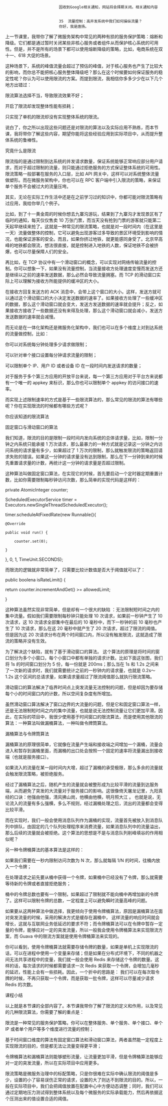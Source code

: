 
                            
                            因收到Google相关通知，网站将会择期关闭。相关通知内容
                            
                            
                            35  流量控制：高并发系统中我们如何操纵流量？
                            你好，我是唐扬。

上一节课里，我带你了解了微服务架构中常见的两种有损的服务保护策略：熔断和降级。它们都是通过暂时关闭某些非核心服务或者组件从而保护核心系统的可用性。但是，并不是所有的场景下都可以使用熔断降级的策略，比如，电商系统在双十一、618 大促的场景。

这种场景下，系统的峰值流量会超过了预估的峰值，对于核心服务也产生了比较大的影响，而你总不能把核心服务整体降级吧？那么在这个时候要如何保证服务的稳定性呢？你认为可以使用限流的方案。而提到限流，我相信你多多少少在以下几个地方出错过：

限流算法选择不当，导致限流效果不好；

开启了限流却发现整体性能有损耗；

只实现了单机的限流却没有实现整体系统的限流。

说白了，你之所以出现这些问题还是对限流的算法以及实际应用不熟练，而本节课，我将带你了解这些内容，期望你能将这些经验应用到实际项目中，从而提升整体系统的鲁棒性。

究竟什么是限流

限流指的是通过限制到达系统的并发请求数量，保证系统能够正常响应部分用户请求，而对于超过限制的流量，则只能通过拒绝服务的方式保证整体系统的可用性。限流策略一般部署在服务的入口层，比如 API 网关中，这样可以对系统整体流量做塑形。而在微服务架构中，你也可以在 RPC 客户端中引入限流的策略，来保证单个服务不会被过大的流量压垮。

其实，无论在实际工作生活中还是在之前学习过的知识中，你都可能对限流策略有过应用，我给你举几个例子。

比如，到了十一黄金周的时候你想去九寨沟游玩，结果到了九寨沟才发现景区有了临时的通知，每天仅仅售卖 10 万张门票，而当天没有抢到门票的游客就只能第二天起早继续来抢了。这就是一种常见的限流策略，也就是对一段时间内（在这里是一天）流量做整体的控制，它可以避免出现游客过多导致的景区环境受到影响的情况，也能保证游客的安全。而且，如果你挤过地铁，就更能感同身受了。北京早高峰的地铁都会限流，想法很直接，就是控制进入地铁的人数，保证地铁不会被挤爆，也可以尽量保障人们的安全。

再比如，在 TCP 协议中有一个滑动窗口的概念，可以实现对网络传输流量的控制。你可以想象一下，如果没有流量控制，当流量接收方处理速度变慢而发送方还是继续以之前的速率发送数据，那么必然会导致流量拥塞。而 TCP 的滑动窗口实际上可以理解为接收方所能提供的缓冲区的大小。

在接收方回复发送方的 ACK 消息中，会带上这个窗口的大小。这样，发送方就可以通过这个滑动窗口的大小决定发送数据的速率了。如果接收方处理了一些缓冲区的数据，那么这个滑动窗口就会变大，发送方发送数据的速率就会提升；反之，如果接收方接收了一些数据还没有来得及处理，那么这个滑动窗口就会减小，发送方发送数据的速率就会减慢。



而无论是在一体化架构还是微服务化架构中，我们也可以在多个维度上对到达系统的流量做控制，比如：

你可以对系统每分钟处理多少请求做限制；

可以针对单个接口设置每分钟请求流量的限制；

可以限制单个 IP、用户 ID 或者设备 ID 在一段时间内发送请求的数量；

对于服务于多个第三方应用的开放平台来说，每一个第三方应用对于平台方来说都有一个唯一的 appkey 来标识，那么你也可以限制单个 appkey 的访问接口的速率。

而实现上述限制速率的方式是基于一些限流算法的，那么常见的限流的算法有哪些呢？你在实现限流的时候都有哪些方式呢？

你应该知道的限流算法

固定窗口与滑动窗口的算法

我们知道，限流的目的是限制一段时间内发向系统的总体请求量，比如，限制一分钟之内系统只能承接 1 万次请求，那么最暴力的一种方式就是记录这一分钟之内访问系统的请求量有多少，如果超过了 1 万次的限制，那么就触发限流的策略返回请求失败的错误。如果这一分钟的请求量没有达到限制，那么在下一分钟到来的时候先重置请求量的计数，再统计这一分钟的请求量是否超过限制。

这种算法叫做固定窗口算法，在实现它的时候，首先要启动一个定时器定期重置计数，比如你需要限制每秒钟访问次数，那么简单的实现代码是这样的：

private AtomicInteger counter;

ScheduledExecutorService timer = Executors.newSingleThreadScheduledExecutor();

timer.scheduleAtFixedRate(new Runnable(){

    @Override

    public void run() {

        counter.set(0);

    }

}, 0, 1, TimeUnit.SECONDS);


而限流的逻辑就非常简单了，只需要比较计数值是否大于阈值就可以了：

public boolena isRateLimit() {

  return counter.incrementAndGet() >= allowedLimit;

}


这种算法虽然实现非常简单，但是却有一个很大的缺陷 ：无法限制短时间之内的集中流量。假如我们需要限制每秒钟只能处理 10 次请求，如果前一秒钟产生了 10 次请求，这 10 次请求全部集中在最后的 10 毫秒中，而下一秒钟的前 10 毫秒也产生了 10 次请求，那么在这 20 毫秒中就产生了 20 次请求，超过了限流的阈值。但是因为这 20 次请求分布在两个时间窗口内，所以没有触发限流，这就造成了限流的策略并没有生效。



为了解决这个缺陷，就有了基于滑动窗口的算法。 这个算法的原理是将时间的窗口划分为多个小窗口，每个小窗口中都有单独的请求计数。比如下面这张图，我们将 1s 的时间窗口划分为 5 份，每一份就是 200ms；那么当在 1s 和 1.2s 之间来了一次新的请求时，我们就需要统计之前的一秒钟内的请求量，也就是 0.2s～1.2s 这个区间的总请求量，如果请求量超过了限流阈值那么就执行限流策略。



滑动窗口的算法解决了临界时间点上突发流量无法控制的问题，但是却因为要存储每个小的时间窗口内的计数，所以空间复杂度有所增加。

虽然滑动窗口算法解决了窗口边界的大流量的问题，但是它和固定窗口算法一样，还是无法限制短时间之内的集中流量，也就是说无法控制流量让它们更加平滑。因此，在实际的项目中，我很少使用基于时间窗口的限流算法，而是使用其他限流的算法：一种算法叫做漏桶算法，一种叫做令牌筒算法。

漏桶算法与令牌筒算法

漏桶算法的原理很简单，它就像在流量产生端和接收端之间增加一个漏桶，流量会进入和暂存到漏桶里面，而漏桶的出口处会按照一个固定的速率将流量漏出到接收端（也就是服务接口）。

如果流入的流量在某一段时间内大增，超过了漏桶的承受极限，那么多余的流量就会触发限流策略，被拒绝服务。

经过了漏桶算法之后，随机产生的流量就会被整形成为比较平滑的流量到达服务端，从而避免了突发的大流量对于服务接口的影响。这很像倚天屠龙记里，九阳真经的口诀：他强由他强，清风拂山岗，他横由他横，明月照大江 。 也就是说，无论流入的流量有多么强横，多么不规则，经过漏桶处理之后，流出的流量都会变得比较平滑。

而在实现时，我们一般会使用消息队列作为漏桶的实现，流量首先被放入到消息队列中排队，由固定的几个队列处理程序来消费流量，如果消息队列中的流量溢出，那么后续的流量就会被拒绝。这个算法的思想是不是与消息队列削峰填谷的作用相似呢？



另一种令牌桶算法的基本算法是这样的：

如果我们需要在一秒内限制访问次数为 N 次，那么就每隔 1/N 的时间，往桶内放入一个令牌；

在处理请求之前先要从桶中获得一个令牌，如果桶中已经没有了令牌，那么就需要等待新的令牌或者直接拒绝服务；

桶中的令牌总数也要有一个限制，如果超过了限制就不能向桶中再增加新的令牌了。这样可以限制令牌的总数，一定程度上可以避免瞬时流量高峰的问题。



如果要从这两种算法中做选择，我更倾向于使用令牌桶算法，原因是漏桶算法在面对突发流量的时候，采用的解决方式是缓存在漏桶中， 这样流量的响应时间就会增长，这就与互联网业务低延迟的要求不符；而令牌桶算法可以在令牌中暂存一定量的令牌，能够应对一定的突发流量，所以一般我会使用令牌桶算法来实现限流方案，而 Guava 中的限流方案就是使用令牌桶算法来实现的。

你可以看到，使用令牌桶算法就需要存储令牌的数量，如果是单机上实现限流的话，可以在进程中使用一个变量来存储；但是如果在分布式环境下，不同的机器之间无法共享进程中的变量，我们就一般会使用 Redis 来存储这个令牌的数量。这样的话，每次请求的时候都需要请求一次 Redis 来获取一个令牌，会增加几毫秒的延迟，性能上会有一些损耗。因此，一个折中的思路是： 我们可以在每次取令牌的时候，不再只获取一个令牌，而是获取一批令牌，这样可以尽量减少请求 Redis 的次数。

课程小结

以上就是本节课的全部内容了。本节课我带你了解了限流的定义和作用，以及常见的几种限流算法，你需要了解的重点是：

限流是一种常见的服务保护策略，你可以在整体服务、单个服务、单个接口、单个 IP 或者单个用户等多个维度进行流量的控制；

基于时间窗口维度的算法有固定窗口算法和滑动窗口算法，两者虽然能一定程度上实现限流的目的，但是都无法让流量变得更平滑；

令牌桶算法和漏桶算法则能够塑形流量，让流量更加平滑，但是令牌桶算法能够应对一定的突发流量，所以在实际项目中应用更多。

限流策略是微服务治理中的标配策略，只是你很难在实际中确认限流的阈值是多少，设置的小了容易误伤正常的请求，设置的大了则达不到限流的目的。所以，一般在实际项目中，我们会把阈值放置在配置中心中方便动态调整；同时，我们可以通过定期地压力测试得到整体系统以及每个微服务的实际承载能力，然后再依据这个压测出来的值设置合适的阈值。

                        
                        
                            